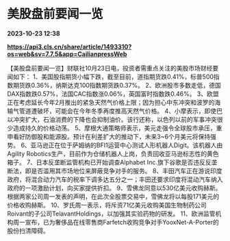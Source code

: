 # 美股盘前要闻一览

**2023-10-23 12:38**

**https://api3.cls.cn/share/article/1493310?os=web&sv=7.7.5&app=CailianpressWeb**

【美股盘前要闻一览】财联社10月23日电，投资者需重点关注的美股市场财经要闻如下： 1、美国股指期货小幅下跌，截至目前，道指期货跌0.41%，标普500指数期货跌0.36%，纳斯达克100指数期货跌0.37%。 2、欧洲股市多数走低，德国DAX指数跌0.57%，法国CAC指数涨0.06%，英国富时指数跌0.46%。 3、欧盟正在考虑延长今年2月推出的紧急天然气价格上限；因为担心中东冲突和波罗的海输气管道遭破坏，可能会在今年冬季再度推高天然气价格。 4、小摩表示，即使巴以冲突扩大，石油消费的下降也会抑制油价。该行还称，以色列以前的军事冲突很少造成持久的价格动荡。 5、摩根大通策略师表示，美元走强令全球股市承压，重申看好防御股和能源股。预计在利差扩大的推动下，未来3~6个月美元将保持强势。 6、亚马逊正在位于萨姆纳的BFI1运营中心测试人形机器人Digit。该机器人由Agility Robotics生产，目前作为仓储机器人上岗，负责回收亚马逊标志性的黄色箱子。 7、日本反垄断监管机构已开始调查Alphabet Inc.旗下谷歌是否违反反垄断法，即是否滥用其市场地位来屏蔽竞争对手的服务。 8、丰田汽车正在游说印度政府，将混合动力汽车的税率下调多达五分之一；丰田还要求印度将混动汽车纳入政府的一项激励计划，向买家提供折扣。 9、雪佛龙同意以530亿美元收购赫斯。根据两家公司周一发表的声明，在此次全股票交易中，雪佛龙将以每股171美元的价格收购赫斯。 10、罗氏周一表示，将斥资71亿美元收购美国生物制药公司Roivant的子公司TelavantHoldings，以加强其实验药物的研发。 11、欧洲监管机构周一宣布，已为奢侈品在线零售商Farfetch收购竞争对手YooxNet-A-Porter的股份扫清障碍。
